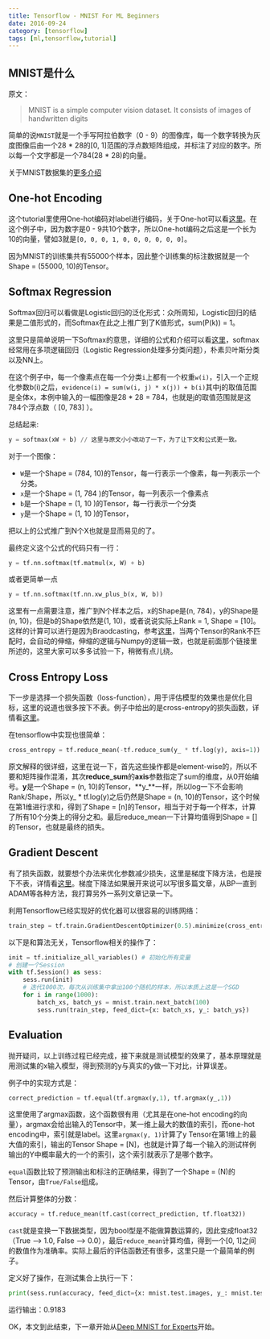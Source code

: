 ```yaml
---
title: Tensorflow - MNIST For ML Beginners
date: 2016-09-24
category: [tensorflow]
tags: [ml,tensorflow,tutorial]
---
```


## MNIST是什么

原文：

> MNIST is a simple computer vision dataset. It consists of images of handwritten digits

简单的说`MNIST`就是一个手写阿拉伯数字（0 - 9）的图像库，每一个数字转换为灰度图像后由一个28 * 28的[0, 1]范围的浮点数矩阵组成，并标注了对应的数字。所以每一个文字都是一个784(28 * 28)的向量。

关于MNIST数据集的[更多介绍](http://yann.lecun.com/exdb/mnist/)

## One-hot Encoding

这个tutorial里使用One-hot编码对label进行编码，关于One-hot可以看[这里](https://en.wikipedia.org/wiki/One-hot)。在这个例子中，因为数字是0 - 9共10个数字，所以One-hot编码之后这是一个长为10的向量，譬如3就是`[0, 0, 0, 1, 0, 0, 0, 0, 0, 0]`。

因为MNIST的训练集共有55000个样本，因此整个训练集的标注数据就是一个Shape = (55000, 10)的Tensor。

## Softmax Regression

Softmax回归可以看做是Logistic回归的泛化形式：众所周知，Logistic回归的结果是二值形式的，而Softmax在此之上推广到了K值形式，sum(P(k)) = 1。

这里只是简单说明一下Softmax的意思，详细的公式和介绍可以看[这里](https://en.wikipedia.org/wiki/Softmax_function)，softmax经常用在多项逻辑回归（Logistic Regression处理多分类问题），朴素贝叶斯分类以及NN上。

在这个例子中，每一个像素点在每一个分类`i`上都有一个权重`w(i)`，引入一个正规化参数b(i)之后，`evidence(i) = sum(w(i, j) * x(j)) + b(i)`其中j的取值范围是全体x，本例中输入的一幅图像是28 * 28 = 784，也就是j的取值范围就是这784个浮点数（ [0, 783] ）。

总结起来:

```python
y = softmax(xW + b) // 这里与原文小小改动了一下，为了让下文和公式更一致。
```

对于一个图像：

* `W`是一个Shape = (784, 10)的Tensor，每一行表示一个像素，每一列表示一个分类。
* `x`是一个Shape = (1, 784 )的Tensor，每一列表示一个像素点
* `b`是一个Shape = (1, 10  )的Tensor，每一行表示一个分类
* `y`是一个Shape = (1, 10  )的Tensor，

把以上的公式推广到N个X也就是显而易见的了。

最终定义这个公式的代码只有一行：

```python
y = tf.nn.softmax(tf.matmul(x, W) + b)
```
或者更简单一点
```python
y = tf.nn.softmax(tf.nn.xw_plus_b(x, W, b))
```

这里有一点需要注意，推广到N个样本之后，x的Shape是(n, 784)，y的Shape是(n, 10)，但是b的Shape依然是(1, 10)，或者说说实际上Rank = 1, Shape = [10]。这样的计算可以进行是因为Braodcasting，参考[这里](http://docs.scipy.org/doc/numpy/user/basics.broadcasting.html)，当两个Tensor的Rank不匹配时，会自动的伸缩，伸缩的逻辑与Numpy的逻辑一致，也就是前面那个链接里所述的，这里大家可以多多试验一下，稍微有点儿绕。

## Cross Entropy Loss

下一步是选择一个损失函数（loss-function），用于评估模型的效果也是优化目标，这里的说道也很多按下不表。例子中给出的是cross-entropy的损失函数，详情看[这里](https://en.wikipedia.org/wiki/Cross_entropy)。

在tensorflow中实现也很简单：

```python
cross_entropy = tf.reduce_mean(-tf.reduce_sum(y_ * tf.log(y), axis=1))
```

原文解释的很详细，这里在说一下，首先这些操作都是element-wise的，所以不要和矩阵操作混淆，其次**reduce\_sum**的**axis**参数指定了sum的维度，从0开始编号。**y**是一个Shape = (n, 10)的Tensor，**y\_**一样，所以log一下不会影响Rank/Shape，所以y\_ * tf.log(y)之后仍然是Shape = (n, 10)的Tensor，这个时候在第1维进行求和，得到了Shape = [n]的Tensor，相当于对于每一个样本，计算了所有10个分类上的得分之和。最后reduce_mean一下计算均值得到Shape = []的Tensor，也就是最终的损失。

## Gradient Descent

有了损失函数，就要想个办法来优化参数减少损失，这里是梯度下降方法，也是按下不表，详情看[这里](https://en.wikipedia.org/wiki/Gradient_descent)。梯度下降法如果展开来说可以写很多篇文章，从BP一直到ADAM等各种方法，我打算另外一系列文章记录一下。

利用Tensorflow已经实现好的优化器可以很容易的训练网络：

```python
train_step = tf.train.GradientDescentOptimizer(0.5).minimize(cross_entropy)
```

以下是和算法无关，Tensorflow相关的操作了：

```python
init = tf.initialize_all_variables() # 初始化所有变量
# 创建一个Session
with tf.Session() as sess:
    sess.run(init)
    # 迭代1000次，每次从训练集中拿出100个随机的样本，所以本质上这是一个SGD
    for i in range(1000):
        batch_xs, batch_ys = mnist.train.next_batch(100)
        sess.run(train_step, feed_dict={x: batch_xs, y_: batch_ys})
```

## Evaluation

抛开疑问，以上训练过程已经完成，接下来就是测试模型的效果了，基本原理就是用测试集的x输入模型，得到预测的y与真实的y做一下对比，计算误差。

例子中的实现方式是：

```python
correct_prediction = tf.equal(tf.argmax(y,1), tf.argmax(y_,1))
```

这里使用了argmax函数，这个函数很有用（尤其是在one-hot encoding的向量），argmax会给出输入的Tensor中，某一维上最大的数值的索引，而one-hot encoding中，索引就是label。这里`argmax(y, 1)`计算了y Tensor在第1维上的最大值的索引，输出的Tensor Shape = [N]，也就是计算了每一个输入的测试样例输出的Y中概率最大的一个的索引，这个索引就表示了是哪个数字。

`equal`函数比较了预测输出和标注的正确结果，得到了一个Shape = (N)的Tensor，由`True/False`组成。

然后计算整体的分数：

```python
accuracy = tf.reduce_mean(tf.cast(correct_prediction, tf.float32))
```

`cast`就是变换一下数据类型，因为bool型是不能做算数运算的，因此变成float32（True --> 1.0, False --> 0.0），最后`reduce_mean`计算均值，得到一个[0, 1]之间的数值作为准确率。实际上最后的评估函数还有很多，这里只是一个最简单的例子。

定义好了操作，在测试集合上执行一下：

```python
print(sess.run(accuracy, feed_dict={x: mnist.test.images, y_: mnist.test.labels}))
```

运行输出：0.9183

OK，本文到此结束，下一章开始从[Deep MNIST for Experts](https://www.tensorflow.org/get_started/mnist/pros)开始。
